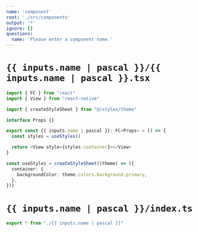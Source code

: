 ```yaml
---
name: 'component'
root: './src/components'
output: '*'
ignore: []
questions:
  name: 'Please enter a component name.'
---
```


# `{{ inputs.name | pascal }}/{{ inputs.name | pascal }}.tsx`

```typescript
import { FC } from "react"
import { View } from "react-native"

import { createStyleSheet } from "@/styles/theme"

interface Props {}

export const {{ inputs.name | pascal }}: FC<Props> = () => {
  const styles = useStyles()

  return <View style={styles.container}></View>
}

const useStyles = createStyleSheet((theme) => ({
  container: {
    backgroundColor: theme.colors.background.primary,
  },
}))

```

# `{{ inputs.name | pascal }}/index.ts`

```typescript
export * from "./{{ inputs.name | pascal }}"

```

